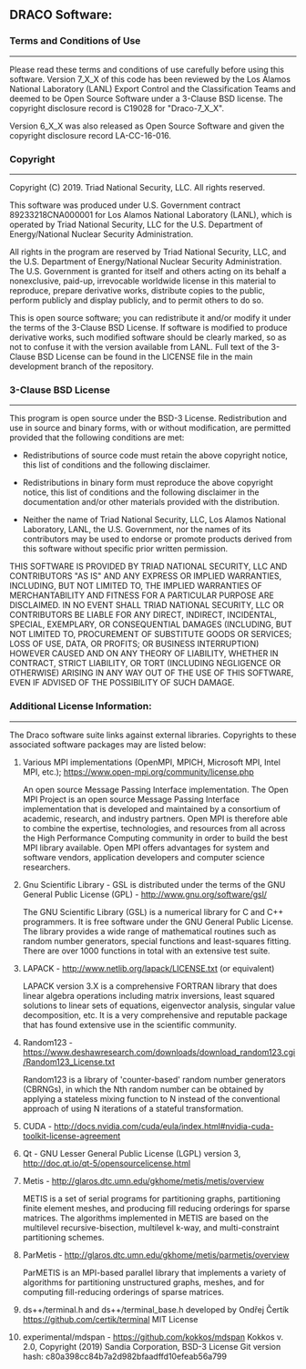 ## DRACO Software:

### Terms and Conditions of Use
----------------------------------------

Please read these terms and conditions of use carefully before using this
software. Version 7_X_X of this code has been reviewed by the Los Alamos
National Laboratory (LANL) Export Control and the Classification Teams and
deemed to be Open Source Software under a 3-Clause BSD license.  The copyright
disclosure record is C19028 for "Draco-7_X_X".

Version 6_X_X was also released as Open Source Software and given the
copyright disclosure record LA-CC-16-016.

### Copyright
--------------------

Copyright (C) 2019. Triad National Security, LLC.  All rights reserved.

This software was produced under U.S. Government contract 89233218CNA000001 for
Los Alamos National Laboratory (LANL), which is operated by Triad National
Security, LLC for the U.S. Department of Energy/National Nuclear Security
Administration.

All rights in the program are reserved by Triad National Security, LLC, and the
U.S. Department of Energy/National Nuclear Security Administration. The
U.S. Government is granted for itself and others acting on its behalf a
nonexclusive, paid-up, irrevocable worldwide license in this material to
reproduce, prepare derivative works, distribute copies to the public, perform
publicly and display publicly, and to permit others to do so.

This is open source software; you can redistribute it and/or modify it under the
terms of the 3-Clause BSD License. If software is modified to produce derivative
works, such modified software should be clearly marked, so as not to confuse it
with the version available from LANL. Full text of the 3-Clause BSD License can
be found in the LICENSE file in the main development branch of the repository.

### 3-Clause BSD License
------------------------------

This program is open source under the BSD-3 License.  Redistribution
and use in source and binary forms, with or without modification, are
permitted provided that the following conditions are met:

- Redistributions of source code must retain the above copyright notice, this
  list of conditions and the following disclaimer.

- Redistributions in binary form must reproduce the above copyright notice, this
  list of conditions and the following disclaimer in the documentation and/or
  other materials provided with the distribution.

- Neither the name of Triad National Security, LLC, Los Alamos National
  Laboratory, LANL, the U.S. Government, nor the names of its contributors may
  be used to endorse or promote products derived from this software without
  specific prior written permission.

THIS SOFTWARE IS PROVIDED BY TRIAD NATIONAL SECURITY, LLC AND CONTRIBUTORS "AS
IS" AND ANY EXPRESS OR IMPLIED WARRANTIES, INCLUDING, BUT NOT LIMITED TO, THE
IMPLIED WARRANTIES OF MERCHANTABILITY AND FITNESS FOR A PARTICULAR PURPOSE ARE
DISCLAIMED. IN NO EVENT SHALL TRIAD NATIONAL SECURITY, LLC OR CONTRIBUTORS BE
LIABLE FOR ANY DIRECT, INDIRECT, INCIDENTAL, SPECIAL, EXEMPLARY, OR
CONSEQUENTIAL DAMAGES (INCLUDING, BUT NOT LIMITED TO, PROCUREMENT OF SUBSTITUTE
GOODS OR SERVICES; LOSS OF USE, DATA, OR PROFITS; OR BUSINESS INTERRUPTION)
HOWEVER CAUSED AND ON ANY THEORY OF LIABILITY, WHETHER IN CONTRACT, STRICT
LIABILITY, OR TORT (INCLUDING NEGLIGENCE OR OTHERWISE) ARISING IN ANY WAY OUT OF
THE USE OF THIS SOFTWARE, EVEN IF ADVISED OF THE POSSIBILITY OF SUCH DAMAGE.

### Additional License Information:
----------------------------------------

The Draco software suite links against external libraries. Copyrights to these
associated software packages may are listed below:

1. Various MPI implementations (OpenMPI, MPICH, Microsoft MPI, Intel MPI, etc.);
   https://www.open-mpi.org/community/license.php

   An open source Message Passing Interface implementation. The Open MPI Project
   is an open source Message Passing Interface implementation that is developed
   and maintained by a consortium of academic, research, and industry
   partners. Open MPI is therefore able to combine the expertise, technologies,
   and resources from all across the High Performance Computing community in
   order to build the best MPI library available.  Open MPI offers advantages
   for system and software vendors, application developers and computer science
   researchers.

2. Gnu Scientific Library - GSL is distributed under the terms of the GNU
   General Public License (GPL) - http://www.gnu.org/software/gsl/

   The GNU Scientific Library (GSL) is a numerical library for C and C++
   programmers. It is free software under the GNU General Public License.  The
   library provides a wide range of mathematical routines such as random number
   generators, special functions and least-squares fitting.  There are over 1000
   functions in total with an extensive test suite.

3. LAPACK - http://www.netlib.org/lapack/LICENSE.txt  (or equivalent)

   LAPACK version 3.X is a comprehensive FORTRAN library that does linear
   algebra operations including matrix inversions, least squared solutions to
   linear sets of equations, eigenvector analysis, singular value decomposition,
   etc. It is a very comprehensive and reputable package that has found
   extensive use in the scientific community.

4. Random123 -
   https://www.deshawresearch.com/downloads/download_random123.cgi/Random123_License.txt

   Random123 is a library of 'counter-based' random number generators (CBRNGs),
   in which the Nth random number can be obtained by applying a stateless mixing
   function to N instead of the conventional approach of using N iterations of a
   stateful transformation.

5. CUDA -
   http://docs.nvidia.com/cuda/eula/index.html#nvidia-cuda-toolkit-license-agreement

6. Qt - GNU Lesser General Public License (LGPL) version 3,
   http://doc.qt.io/qt-5/opensourcelicense.html

7. Metis - http://glaros.dtc.umn.edu/gkhome/metis/metis/overview

   METIS is a set of serial programs for partitioning graphs, partitioning
   finite element meshes, and producing fill reducing orderings for sparse
   matrices. The algorithms implemented in METIS are based on the multilevel
   recursive-bisection, multilevel k-way, and multi-constraint partitioning
   schemes.

8. ParMetis - http://glaros.dtc.umn.edu/gkhome/metis/parmetis/overview

   ParMETIS is an MPI-based parallel library that implements a variety of
   algorithms for partitioning unstructured graphs, meshes, and for computing
   fill-reducing orderings of sparse matrices.

9. ds++/terminal.h and ds++/terminal_base.h developed by Ondřej Čertík
   https://github.com/certik/terminal
   MIT License

10. experimental/mdspan - https://github.com/kokkos/mdspan
    Kokkos v. 2.0, Copyright (2019) Sandia Corporation, BSD-3 License
    Git version hash: c80a398cc84b7a2d982bfaadffd10efeab56a799

